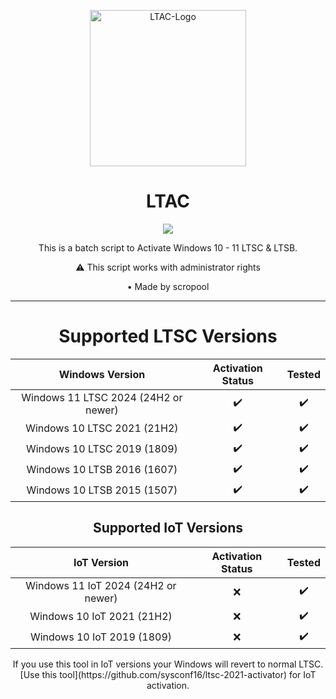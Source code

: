 <p align="center">
  <img src="https://github.com/user-attachments/assets/da70c518-e108-4060-a1d0-dc771591e6ad" alt="LTAC-Logo" width="250">
</p>

<h1 align="center">LTAC</h1>

<p align="center">
  <a href="https://github.com/scropool/LTAC">
    <img src="https://badgen.net/badge/icon/windows?icon=windows&label">
  </a>
</p>

<p align="center">This is a batch script to Activate Windows 10 - 11 LTSC & LTSB.</p>
<p align="center">⚠️ This script works with administrator rights</p>
<p align="center">• Made by scropool</p>
<hr>

<h1 align="center">Supported LTSC Versions</h1>

  |                   Windows Version                    | Activation Status | Tested  |
  |:-----------------------------------------------------:|:-----------------:|:-------:|
  |      Windows 11 LTSC 2024 (24H2 or newer)            |         ✔️         |   ✔️    |
  |      Windows 10 LTSC 2021 (21H2)                     |         ✔️         |   ✔️    |
  |      Windows 10 LTSC 2019 (1809)                     |         ✔️         |   ✔️    |
  |              Windows 10 LTSB 2016 (1607)             |         ✔️         |   ✔️    |
  |              Windows 10 LTSB 2015 (1507)             |         ✔️         |   ✔️    |

<h2 align="center">Supported IoT Versions</h2>

  |                  IoT Version                          | Activation Status | Tested  |
  |:-----------------------------------------------------:|:-----------------:|:-------:|
  |      Windows 11 IoT 2024 (24H2 or newer)             |         ❌        |   ✔️   |
  |      Windows 10 IoT 2021 (21H2)                      |         ❌        |   ✔️   |
  |      Windows 10 IoT 2019 (1809)                      |         ❌        |   ✔️   |
  
<p align="center">If you use this tool in IoT versions your Windows will revert to normal LTSC. [Use this tool](https://github.com/sysconf16/ltsc-2021-activator) for IoT activation.</p>
